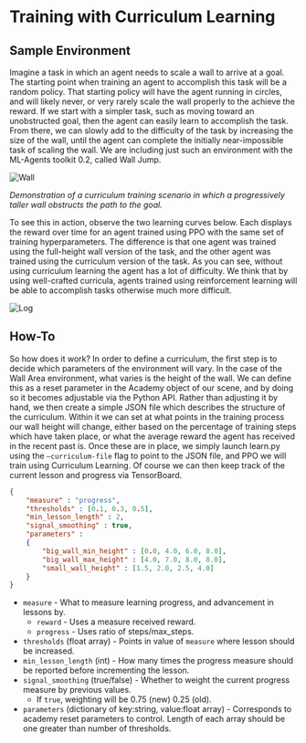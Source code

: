 # Training with Curriculum Learning

## Sample Environment

Imagine a task in which an agent needs to scale a wall to arrive at a goal. The starting 
point when training an agent to accomplish this task will be a random policy. That 
starting policy will have the agent running in circles, and will likely never, or very 
rarely scale the wall properly to the achieve the reward. If we start with a simpler 
task, such as moving toward an unobstructed goal, then the agent can easily learn to 
accomplish the task. From there, we can slowly add to the difficulty of the task by 
increasing the size of the wall, until the agent can complete the initially 
near-impossible task of scaling the wall. We are including just such an environment with 
the ML-Agents toolkit 0.2, called Wall Jump.

![Wall](images/curriculum.png)

_Demonstration of a curriculum training scenario in which a progressively taller wall 
obstructs the path to the goal._
 
To see this in action, observe the two learning curves below. Each displays the reward 
over time for an agent trained using PPO with the same set of training hyperparameters. 
The difference is that one agent was trained using the full-height wall
version of the task, and the other agent was trained using the curriculum version of
the task. As you can see, without using curriculum learning the agent has a lot of 
difficulty. We think that by using well-crafted curricula, agents trained using 
reinforcement learning will be able to accomplish tasks otherwise much more difficult. 
 
![Log](images/curriculum_progress.png)

## How-To
 
So how does it work? In order to define a curriculum, the first step is to decide which 
parameters of the environment will vary. In the case of the Wall Area environment, what 
varies is the height of the wall. We can define this as a reset parameter in the Academy 
object of our scene, and by doing so it becomes adjustable via the Python API. Rather 
than adjusting it by hand, we then create a simple JSON file which describes the 
structure of the curriculum. Within it we can set at what points in the training process 
our wall height will change, either based on the percentage of training steps which have 
taken place, or what the average reward the agent has received in the recent past is. 
Once these are in place, we simply launch learn.py using the `–curriculum-file` flag to 
point to the JSON file, and PPO we will train using Curriculum Learning. Of course we can 
then keep track of the current lesson and progress via TensorBoard.


```json
{
    "measure" : "progress",
    "thresholds" : [0.1, 0.3, 0.5],
    "min_lesson_length" : 2,
    "signal_smoothing" : true, 
    "parameters" : 
    {
        "big_wall_min_height" : [0.0, 4.0, 6.0, 8.0],
        "big_wall_max_height" : [4.0, 7.0, 8.0, 8.0],
        "small_wall_height" : [1.5, 2.0, 2.5, 4.0]
    }
}
```

* `measure` - What to measure learning progress, and advancement in lessons by.
    * `reward` - Uses a measure received reward. 
    * `progress` - Uses ratio of steps/max_steps.
* `thresholds` (float array) - Points in value of `measure` where lesson should be increased.
* `min_lesson_length` (int) - How many times the progress measure should be reported before 
incrementing the lesson.
* `signal_smoothing` (true/false) - Whether to weight the current progress measure by previous values.
    * If `true`, weighting will be 0.75 (new) 0.25 (old).
* `parameters` (dictionary of key:string, value:float array) - Corresponds to academy reset parameters to control. Length of each array
should be one greater than number of thresholds.
